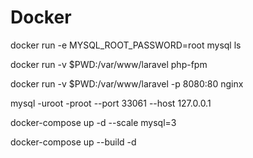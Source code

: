 # Docker

docker run -e MYSQL_ROOT_PASSWORD=root mysql ls

docker run -v $PWD:/var/www/laravel php-fpm

docker run -v $PWD:/var/www/laravel -p 8080:80 nginx

mysql -uroot -proot --port 33061 --host 127.0.0.1

docker-compose up -d --scale mysql=3

docker-compose up --build -d